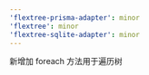 ```yaml
---
'flextree-prisma-adapter': minor
'flextree': minor
'flextree-sqlite-adapter': minor
---
```


新增加 foreach 方法用于遍历树
